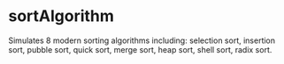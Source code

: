 # sortAlgorithm
Simulates 8 modern sorting algorithms including: selection sort, insertion sort, pubble sort, quick sort, merge sort, heap sort, shell sort, radix sort.
